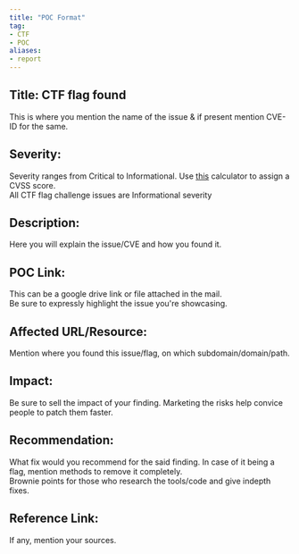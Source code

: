 ```yaml
---
title: "POC Format"
tag: 
- CTF
- POC
aliases:
- report
---
```


## Title: CTF flag found
This is where you mention the name of the issue & if present mention CVE-ID for the same.

## Severity:
Severity ranges from Critical to Informational. Use [this](https://nvd.nist.gov/vuln-metrics/cvss/v3-calculator) calculator to assign a CVSS score.<br>
All CTF flag challenge issues are Informational severity

## Description:
Here you will explain the issue/CVE and how you found it. 

## POC Link:
This can be a google drive link or file attached in the mail. <br>
Be sure to expressly highlight the issue you're showcasing.

## Affected URL/Resource:
Mention where you found this issue/flag, on which subdomain/domain/path.

## Impact:
Be sure to sell the impact of your finding. Marketing the risks help convice people to patch them faster.

## Recommendation:
What fix would you recommend for the said finding. In case of it being a flag, mention methods to remove it completely. <br>
Brownie points for those who research the tools/code and give indepth fixes.

## Reference Link:
If any, mention your sources.

